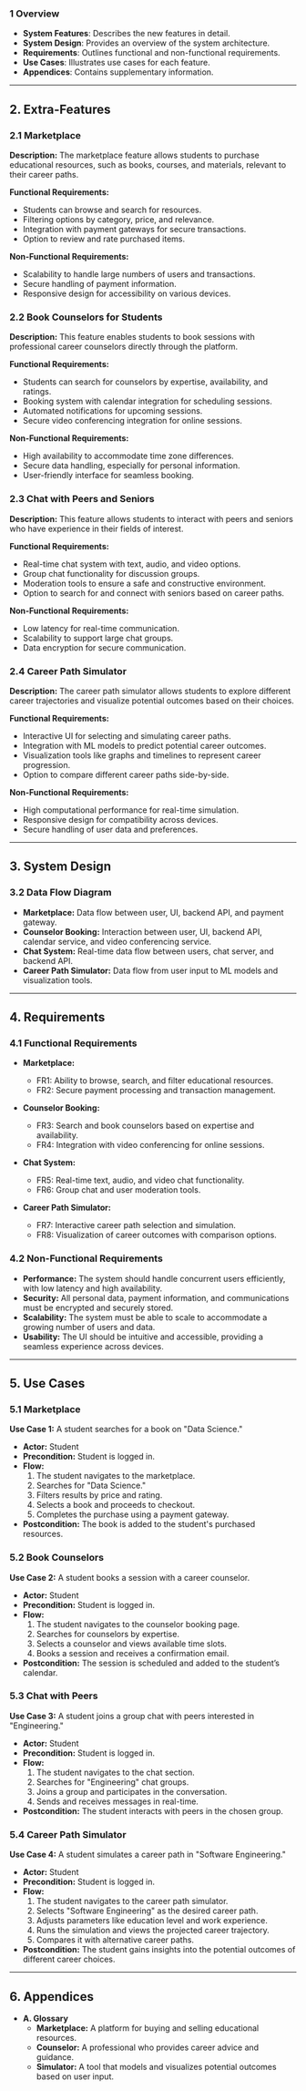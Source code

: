 ### **1 Overview**
- **System Features**: Describes the new features in detail.
- **System Design**: Provides an overview of the system architecture.
- **Requirements**: Outlines functional and non-functional requirements.
- **Use Cases**: Illustrates use cases for each feature.
- **Appendices**: Contains supplementary information.

---

## **2. Extra-Features**

### **2.1 Marketplace**

**Description:**
The marketplace feature allows students to purchase educational resources, such as books, courses, and materials, relevant to their career paths.

**Functional Requirements:**
- Students can browse and search for resources.
- Filtering options by category, price, and relevance.
- Integration with payment gateways for secure transactions.
- Option to review and rate purchased items.

**Non-Functional Requirements:**
- Scalability to handle large numbers of users and transactions.
- Secure handling of payment information.
- Responsive design for accessibility on various devices.

### **2.2 Book Counselors for Students**

**Description:**
This feature enables students to book sessions with professional career counselors directly through the platform.

**Functional Requirements:**
- Students can search for counselors by expertise, availability, and ratings.
- Booking system with calendar integration for scheduling sessions.
- Automated notifications for upcoming sessions.
- Secure video conferencing integration for online sessions.

**Non-Functional Requirements:**
- High availability to accommodate time zone differences.
- Secure data handling, especially for personal information.
- User-friendly interface for seamless booking.

### **2.3 Chat with Peers and Seniors**

**Description:**
This feature allows students to interact with peers and seniors who have experience in their fields of interest.

**Functional Requirements:**
- Real-time chat system with text, audio, and video options.
- Group chat functionality for discussion groups.
- Moderation tools to ensure a safe and constructive environment.
- Option to search for and connect with seniors based on career paths.

**Non-Functional Requirements:**
- Low latency for real-time communication.
- Scalability to support large chat groups.
- Data encryption for secure communication.

### **2.4 Career Path Simulator**

**Description:**
The career path simulator allows students to explore different career trajectories and visualize potential outcomes based on their choices.

**Functional Requirements:**
- Interactive UI for selecting and simulating career paths.
- Integration with ML models to predict potential career outcomes.
- Visualization tools like graphs and timelines to represent career progression.
- Option to compare different career paths side-by-side.

**Non-Functional Requirements:**
- High computational performance for real-time simulation.
- Responsive design for compatibility across devices.
- Secure handling of user data and preferences.

---

## **3. System Design**

### **3.2 Data Flow Diagram**

- **Marketplace:** Data flow between user, UI, backend API, and payment gateway.
- **Counselor Booking:** Interaction between user, UI, backend API, calendar service, and video conferencing service.
- **Chat System:** Real-time data flow between users, chat server, and backend API.
- **Career Path Simulator:** Data flow from user input to ML models and visualization tools.

---

## **4. Requirements**

### **4.1 Functional Requirements**

- **Marketplace:**
  - FR1: Ability to browse, search, and filter educational resources.
  - FR2: Secure payment processing and transaction management.

- **Counselor Booking:**
  - FR3: Search and book counselors based on expertise and availability.
  - FR4: Integration with video conferencing for online sessions.

- **Chat System:**
  - FR5: Real-time text, audio, and video chat functionality.
  - FR6: Group chat and user moderation tools.

- **Career Path Simulator:**
  - FR7: Interactive career path selection and simulation.
  - FR8: Visualization of career outcomes with comparison options.

### **4.2 Non-Functional Requirements**

- **Performance:** The system should handle concurrent users efficiently, with low latency and high availability.
- **Security:** All personal data, payment information, and communications must be encrypted and securely stored.
- **Scalability:** The system must be able to scale to accommodate a growing number of users and data.
- **Usability:** The UI should be intuitive and accessible, providing a seamless experience across devices.

---

## **5. Use Cases**

### **5.1 Marketplace**

**Use Case 1:** A student searches for a book on "Data Science."
- **Actor:** Student
- **Precondition:** Student is logged in.
- **Flow:**
  1. The student navigates to the marketplace.
  2. Searches for "Data Science."
  3. Filters results by price and rating.
  4. Selects a book and proceeds to checkout.
  5. Completes the purchase using a payment gateway.
- **Postcondition:** The book is added to the student's purchased resources.

### **5.2 Book Counselors**

**Use Case 2:** A student books a session with a career counselor.
- **Actor:** Student
- **Precondition:** Student is logged in.
- **Flow:**
  1. The student navigates to the counselor booking page.
  2. Searches for counselors by expertise.
  3. Selects a counselor and views available time slots.
  4. Books a session and receives a confirmation email.
- **Postcondition:** The session is scheduled and added to the student’s calendar.

### **5.3 Chat with Peers**

**Use Case 3:** A student joins a group chat with peers interested in "Engineering."
- **Actor:** Student
- **Precondition:** Student is logged in.
- **Flow:**
  1. The student navigates to the chat section.
  2. Searches for "Engineering" chat groups.
  3. Joins a group and participates in the conversation.
  4. Sends and receives messages in real-time.
- **Postcondition:** The student interacts with peers in the chosen group.

### **5.4 Career Path Simulator**

**Use Case 4:** A student simulates a career path in "Software Engineering."
- **Actor:** Student
- **Precondition:** Student is logged in.
- **Flow:**
  1. The student navigates to the career path simulator.
  2. Selects "Software Engineering" as the desired career path.
  3. Adjusts parameters like education level and work experience.
  4. Runs the simulation and views the projected career trajectory.
  5. Compares it with alternative career paths.
- **Postcondition:** The student gains insights into the potential outcomes of different career choices.

---

## **6. Appendices**

- **A. Glossary**
  - **Marketplace:** A platform for buying and selling educational resources.
  - **Counselor:** A professional who provides career advice and guidance.
  - **Simulator:** A tool that models and visualizes potential outcomes based on user input.
